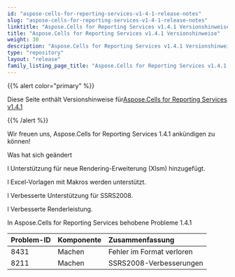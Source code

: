 ```yaml
---
id: "aspose-cells-for-reporting-services-v1-4-1-release-notes"
slug: "aspose-cells-for-reporting-services-v1-4-1-release-notes"
linktitle: "Aspose.Cells for Reporting Services v1.4.1 Versionshinweise"
title: "Aspose.Cells for Reporting Services v1.4.1 Versionshinweise"
weight: 30
description: "Aspose.Cells for Reporting Services v1.4.1 Versionshinweise – the latest updates and fixes."
type: "repository"
layout: "release"
family_listing_page_title: "Aspose.Cells for Reporting Services v1.4.1 Versionshinweise"
---
```

{{% alert color="primary" %}} 

 Diese Seite enthält Versionshinweise für[Aspose.Cells for Reporting Services v1.4.1](https://releases.aspose.com/cells/reportingservices/new-releases/aspose.cells-for-reporting-services-v1.4.1/)

{{% /alert %}} 

 Wir freuen uns, Aspose.Cells for Reporting Services 1.4.1 ankündigen zu können!

 Was hat sich geändert



 l Unterstützung für neue Rendering-Erweiterung (Xlsm) hinzugefügt.

 l Excel-Vorlagen mit Makros werden unterstützt.

 l Verbesserte Unterstützung für SSRS2008.

 l Verbesserte Renderleistung.



In Aspose.Cells for Reporting Services behobene Probleme 1.4.1

|**Problem-ID** |**Komponente** |**Zusammenfassung** |
|:- |:- |:- |
|8431 | Machen| Fehler im Format verloren|
|8211 | Machen| SSRS2008-Verbesserungen|


